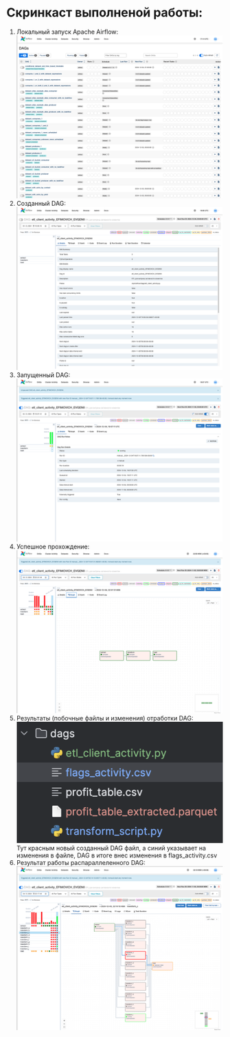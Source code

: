 # Скринкаст выполненой работы:

1. Локальный запуск Apache Airflow:
    <img src="./1.png">
2. Созданный DAG:
   <img src="./2.png">
3. Запущенный DAG:
   <img src="./3.png">
4. Успешное прохождение:
    <img src="./4.png">
5. Результаты (побочные файлы и изменения) отработки DAG:
   <img src="./5.png">
   Тут красным новый созданный DAG файл, а синий указывает на изменения в файле, DAG в итоге внес изменения в flags_activity.csv
6. Результат работы распараллеленного DAG:
   <img src="./6.png">